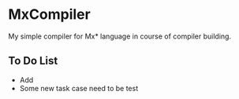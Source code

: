 # MxCompiler
My simple compiler for Mx* language in course of compiler building.
## To Do List
* Add
* Some new task case need to be test
##
